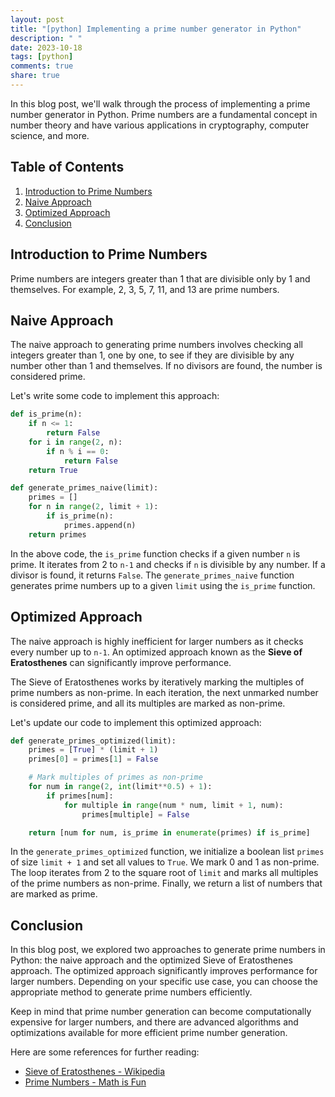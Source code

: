 ```yaml
---
layout: post
title: "[python] Implementing a prime number generator in Python"
description: " "
date: 2023-10-18
tags: [python]
comments: true
share: true
---
```


In this blog post, we'll walk through the process of implementing a prime number generator in Python. Prime numbers are a fundamental concept in number theory and have various applications in cryptography, computer science, and more.

## Table of Contents
1. [Introduction to Prime Numbers](#introduction-to-prime-numbers)
2. [Naive Approach](#naive-approach)
3. [Optimized Approach](#optimized-approach)
4. [Conclusion](#conclusion)

## Introduction to Prime Numbers
Prime numbers are integers greater than 1 that are divisible only by 1 and themselves. For example, 2, 3, 5, 7, 11, and 13 are prime numbers.

## Naive Approach
The naive approach to generating prime numbers involves checking all integers greater than 1, one by one, to see if they are divisible by any number other than 1 and themselves. If no divisors are found, the number is considered prime.

Let's write some code to implement this approach:

```python
def is_prime(n):
    if n <= 1:
        return False
    for i in range(2, n):
        if n % i == 0:
            return False
    return True

def generate_primes_naive(limit):
    primes = []
    for n in range(2, limit + 1):
        if is_prime(n):
            primes.append(n)
    return primes
```

In the above code, the `is_prime` function checks if a given number `n` is prime. It iterates from 2 to `n-1` and checks if `n` is divisible by any number. If a divisor is found, it returns `False`. The `generate_primes_naive` function generates prime numbers up to a given `limit` using the `is_prime` function.

## Optimized Approach
The naive approach is highly inefficient for larger numbers as it checks every number up to `n-1`. An optimized approach known as the **Sieve of Eratosthenes** can significantly improve performance.

The Sieve of Eratosthenes works by iteratively marking the multiples of prime numbers as non-prime. In each iteration, the next unmarked number is considered prime, and all its multiples are marked as non-prime.

Let's update our code to implement this optimized approach:

```python
def generate_primes_optimized(limit):
    primes = [True] * (limit + 1)
    primes[0] = primes[1] = False

    # Mark multiples of primes as non-prime
    for num in range(2, int(limit**0.5) + 1):
        if primes[num]:
            for multiple in range(num * num, limit + 1, num):
                primes[multiple] = False

    return [num for num, is_prime in enumerate(primes) if is_prime]

```

In the `generate_primes_optimized` function, we initialize a boolean list `primes` of size `limit + 1` and set all values to `True`. We mark 0 and 1 as non-prime. The loop iterates from 2 to the square root of `limit` and marks all multiples of the prime numbers as non-prime. Finally, we return a list of numbers that are marked as prime.

## Conclusion
In this blog post, we explored two approaches to generate prime numbers in Python: the naive approach and the optimized Sieve of Eratosthenes approach. The optimized approach significantly improves performance for larger numbers. Depending on your specific use case, you can choose the appropriate method to generate prime numbers efficiently. 

Keep in mind that prime number generation can become computationally expensive for larger numbers, and there are advanced algorithms and optimizations available for more efficient prime number generation. 

Here are some references for further reading:
- [Sieve of Eratosthenes - Wikipedia](https://en.wikipedia.org/wiki/Sieve_of_Eratosthenes)
- [Prime Numbers - Math is Fun](https://www.mathsisfun.com/prime-numbers.html)